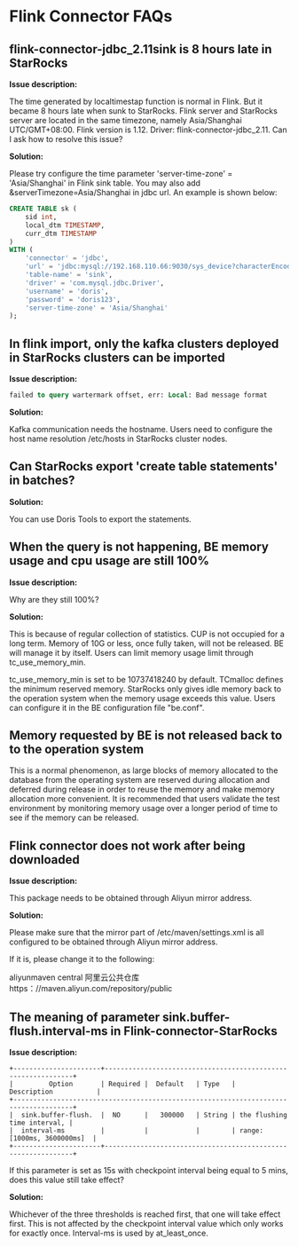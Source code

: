 # Flink Connector FAQs

## flink-connector-jdbc_2.11sink is 8 hours late in StarRocks

**Issue description:**

The time generated by localtimestap function is normal in Flink. But it became 8 hours late when sunk to StarRocks. Flink server and StarRocks server are located in the same timezone, namely Asia/Shanghai UTC/GMT+08:00. Flink version is 1.12. Driver: flink-connector-jdbc_2.11. Can I ask how to resolve this issue?

**Solution:**

Please try configure the time parameter 'server-time-zone' = 'Asia/Shanghai' in Flink sink table. You may also add &serverTimezone=Asia/Shanghai in jdbc url. An example is shown below:

```sql
CREATE TABLE sk (
    sid int,
    local_dtm TIMESTAMP,
    curr_dtm TIMESTAMP
)
WITH (
    'connector' = 'jdbc',
    'url' = 'jdbc:mysql://192.168.110.66:9030/sys_device?characterEncoding=utf-8&serverTimezone=Asia/Shanghai',
    'table-name' = 'sink',
    'driver' = 'com.mysql.jdbc.Driver',
    'username' = 'doris',
    'password' = 'doris123',
    'server-time-zone' = 'Asia/Shanghai'
);
```

## In flink import, only the kafka clusters deployed in StarRocks clusters can be imported

**Issue description:**

```SQL
failed to query wartermark offset, err: Local: Bad message format
```

**Solution:**

Kafka communication needs the hostname. Users need to configure the host name resolution /etc/hosts in StarRocks cluster nodes.

## Can StarRocks export 'create table statements' in batches?

**Solution:**

You can use Doris Tools to export the statements.

## When the query is not happening, BE memory usage and cpu usage are still 100%

**Issue description:**

Why are they still 100%?

**Solution:**

This is because of regular collection of statistics. CUP is not occupied for a long term. Memory of 10G or less, once fully taken, will not be released. BE will manage it by itself. Users can limit memory usage limit through tc_use_memory_min.

tc_use_memory_min is set to be 10737418240 by default. TCmalloc defines the minimum reserved memory. StarRocks only gives idle memory back to the operation system when the memory usage exceeds this value. Users can configure it in the BE configuration file "be.conf".

## Memory requested by BE is not released back to to the operation system

This is a normal phenomenon, as large blocks of memory allocated to the database from the operating system are reserved during allocation and deferred during release in order to reuse the memory and make memory allocation more convenient. It is recommended that users validate the test environment by monitoring memory usage over a longer period of time to see if the memory can be released.

## Flink connector does not work after being downloaded

**Issue description:**

This package needs to be obtained through Aliyun mirror address.

**Solution:**

Please make sure that the mirror part of /etc/maven/settings.xml is all configured to be obtained through Aliyun mirror address.

If it is, please change it to the following:

 <mirror>
    <id>aliyunmaven </id>
    <mirrorf>central</mirrorf>
    <name>阿里云公共仓库</name>
    <url>https：//maven.aliyun.com/repository/public</url>
</mirror>

## The meaning of parameter sink.buffer-flush.interval-ms in Flink-connector-StarRocks

**Issue description:**

```plain text
+----------------------+--------------------------------------------------------------+
|         Option       | Required |  Default   | Type   |       Description           |
+-------------------------------------------------------------------------------------+
|  sink.buffer-flush.  |  NO      |   300000   | String | the flushing time interval, |
|  interval-ms         |          |            |        | range: [1000ms, 3600000ms]  |
+----------------------+--------------------------------------------------------------+
```

If this parameter is set as 15s with checkpoint interval being equal to 5 mins, does this value still take effect?

**Solution:**

Whichever of the three thresholds is reached first, that one will take effect first. This is not affected by the checkpoint interval value which only works for exactly once. Interval-ms is used by at_least_once.

